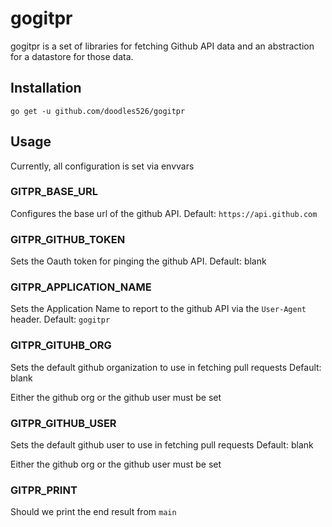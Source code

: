 # gogitpr

gogitpr is a set of libraries for fetching Github API data and an abstraction
for a datastore for those data.

## Installation

`go get -u github.com/doodles526/gogitpr`

## Usage

Currently, all configuration is set via envvars

### GITPR_BASE_URL

Configures the base url of the github API. Default: `https://api.github.com`

### GITPR_GITHUB_TOKEN

Sets the Oauth token for pinging the github API. Default: blank

### GITPR_APPLICATION_NAME

Sets the Application Name to report to the github API via the `User-Agent`
header. Default: `gogitpr`

### GITPR_GITUHB_ORG

Sets the default github organization to use in fetching pull requests Default:
blank

Either the github org or the github user must be set

### GITPR_GITHUB_USER

Sets the default github user to use in fetching pull requests Default: blank

Either the github org or the github user must be set

### GITPR_PRINT

Should we print the end result from `main`

